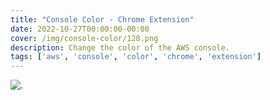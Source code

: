 ```yaml
---
title: "Console Color - Chrome Extension"
date: 2022-10-27T00:00:00-00:00
cover: /img/console-color/128.png
description: Change the color of the AWS console.
tags: ['aws', 'console', 'color', 'chrome', 'extension']
---
```


![.](/img/console-color/banner.png)